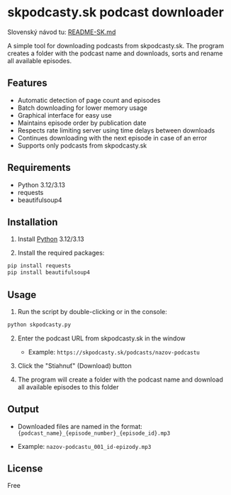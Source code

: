 # skpodcasty.sk podcast downloader

Slovenský návod tu: [README-SK.md](README-SK.md)

A simple tool for downloading podcasts from skpodcasty.sk. The program creates a folder with the podcast name and downloads, sorts and rename all available episodes.

## Features

- Automatic detection of page count and episodes
- Batch downloading for lower memory usage
- Graphical interface for easy use
- Maintains episode order by publication date
- Respects rate limiting server using time delays between downloads
- Continues downloading with the next episode in case of an error
- Supports only podcasts from skpodcasty.sk

## Requirements

- Python 3.12/3.13
- requests
- beautifulsoup4

## Installation

1. Install [Python](https://www.python.org/) 3.12/3.13 

2. Install the required packages:
```bash
pip install requests
pip install beautifulsoup4
```

## Usage

1. Run the script by double-clicking or in the console:

```bash
python skpodcasty.py
```

2. Enter the podcast URL from skpodcasty.sk in the window
   - Example: `https://skpodcasty.sk/podcasts/nazov-podcastu`

3. Click the "Stiahnuť" (Download) button

4. The program will create a folder with the podcast name and download all available episodes to this folder

## Output

- Downloaded files are named in the format: `{podcast_name}_{episode_number}_{episode_id}.mp3`

- Example: `nazov-podcastu_001_id-epizody.mp3`

## License

Free

